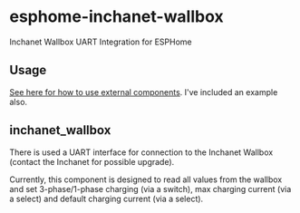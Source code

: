 # esphome-inchanet-wallbox
Inchanet Wallbox UART Integration for ESPHome

## Usage
[See here for how to use external components](https://esphome.io/components/external_components.html).
I've included an example also.

## inchanet_wallbox
There is used a UART interface for connection to the Inchanet Wallbox (contact the Inchanet for possible upgrade).

Currently, this component is designed to read all values from the wallbox and set 3-phase/1-phase charging (via a switch), max charging current (via a select) and default charging current (via a select).
